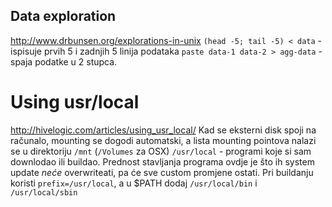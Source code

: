 ## Data exploration
http://www.drbunsen.org/explorations-in-unix
`(head -5; tail -5) < data` - ispisuje prvih 5 i zadnjih 5 linija podataka
`paste data-1 data-2 > agg-data` - spaja podatke u 2 stupca.

# Using usr/local
http://hivelogic.com/articles/using_usr_local/
Kad se eksterni disk spoji na računalo, mounting se dogodi automatski, a lista mounting pointova nalazi se u direktoriju `/mnt` (`/Volumes` za OSX)
`/usr/local` - programi koje si sam downlodao ili buildao. Prednost stavljanja programa ovdje je što ih system update *neće* overwriteati, pa će sve custom promjene ostati.
Pri buildanju koristi `prefix=/usr/local`, a u $PATH dodaj `/usr/local/bin` i `/usr/local/sbin`
